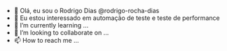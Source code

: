 - 👋 Olá, eu sou o Rodrigo Dias @rodrigo-rocha-dias
- 👀 Eu estou interessado em automação de teste e teste de performance
- 🌱 I’m currently learning ...
- 💞️ I’m looking to collaborate on ...
- 📫 How to reach me ...

<!---
rodrigo-rocha-dias/rodrigo-rocha-dias is a ✨ special ✨ repository because its `README.md` (this file) appears on your GitHub profile.
You can click the Preview link to take a look at your changes.
--->

